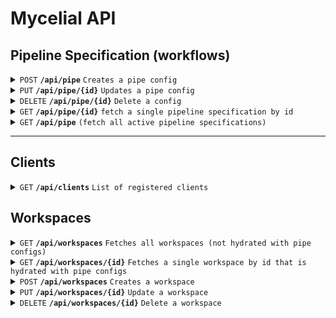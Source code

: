 # Mycelial API

## Pipeline Specification (workflows)

<details>
  <summary><code>POST</code> <code><b>/api/pipe</b></code> <code>Creates a pipe config</code></summary>

### Headers

> | name          | type     | data type | description          |
> | ------------- | -------- | --------- | -------------------- |
> | Authorization | required | string    | Base64 encoded token |

### Parameters

> | name | type     | data type             | description |
> | ---- | -------- | --------------------- | ---------------- |
> | None | required | object/payload (JSON) | N/A              |

#### Payloads

<details>
  <summary>Mycelite Source</summary>

```json
{
  "configs": [
    {
      "workspace_id": 1, // this field is currently optional and will default to 1, but may be required in the future.
      "pipe": [
        {
          "name": "sqlite_physical_replication_source",
          "label": "sqlite_physical_replication_source node",
          "client": "{client name}",
          "type": "sqlite_physical_replication",
          "display_name": "{display name}",
          "journal_path": "{path and filename of source journal"
        },
        {
          "name": "mycelial_server_destination",
          "label": "mycelial_server node",
          "type": "mycelial_server",
          "display_name": "Mycelial Server",
          "endpoint": "http://{host or ip}:7777/ingestion",
          "token": "{security token}",
          "topic": "{unique topic id}"
        }
      ]
    }
  ]
}
```

</details>

<details>
  <summary>Mycelite Destination</summary>

```json
{
  "configs": [
    {
      "workspace_id": 1, // this field is currently optional and will default to 1, but may be required in the future.
      "pipe": [
        {
          "name": "mycelial_server_source",
          "label": "mycelial_server node",
          "type": "mycelial_server",
          "display_name": "Mycelial Server",
          "endpoint": "http://{host or ip}:7777/ingestion",
          "token": "token",
          "topic": "{topic id}"
        },
        {
          "name": "sqlite_physical_replication_destination",
          "label": "sqlite_physical_replication_destination node",
          "client": "dev",
          "type": "sqlite_physical_replication",
          "display_name": "{display name}",
          "journal_path": "{path and filename of destination journal}",
          "database_path": "{path and filename of destination database"
        }
      ]
    }
  ]
}
```

</details>

### Responses

> | http code | content-type               | response                             |
> | --------- | -------------------------- | ------------------------------------ |
> | `200`     | `application/json`         | `Configuration created successfully` |
> | `400`     | `text/plain;charset=UTF-8` |                                      |

### Example cURL

> ```bash
>  curl -X POST 'http://{server}:7777/api/pipe' -H 'Authorization: Basic {base 64 token:}' --data @post.json'
> ```

</details>

<details>
  <summary><code>PUT</code> <code><b>/api/pipe/{id}</b></code> <code>Updates a pipe config</code></summary>

### Headers

> | name          | type     | data type | description          |
> | ------------- | -------- | --------- | -------------------- |
> | Authorization | required | string    | Base64 encoded token |

### Parameters

> | name | type     | data type             | description |
> | ---- | -------- | --------------------- | ----------- |
> | None | required | object/payload (JSON) | N/A         |

#### Payloads

<details>
  <summary>Mycelite Source</summary>

```json
{
  "configs": [
    {
      "workspace_id": 1, // this field is currently optional and will default to 1 if not provided, but may be required in the future.
      "pipe": [
        {
          "name": "sqlite_physical_replication_source",
          "label": "sqlite_physical_replication_source node",
          "client": "{client name}",
          "type": "sqlite_physical_replication",
          "display_name": "{display name}",
          "journal_path": "{path and filename of source journal"
        },
        {
          "name": "mycelial_server_destination",
          "label": "mycelial_server node",
          "type": "mycelial_server",
          "display_name": "Mycelial Server",
          "endpoint": "http://{host or ip}:7777/ingestion",
          "token": "{security token}",
          "topic": "{unique topic id}"
        }
      ]
    }
  ]
}
```

</details>

<details>
  <summary>Mycelite Destination</summary>

```json
{
  "configs": [
    {
      "workspace_id": 1, // this field is currently optional and will default to 1 if not provided, but may be required in the future.
      "pipe": [
        {
          "name": "mycelial_server_source",
          "label": "mycelial_server node",
          "type": "mycelial_server",
          "display_name": "Mycelial Server",
          "endpoint": "http://{host or ip}:7777/ingestion",
          "token": "token",
          "topic": "{topic id}"
        },
        {
          "name": "sqlite_physical_replication_destination",
          "label": "sqlite_physical_replication_destination node",
          "client": "dev",
          "type": "sqlite_physical_replication",
          "display_name": "{display name}",
          "journal_path": "{path and filename of destination journal}",
          "database_path": "{path and filename of destination database"
        }
      ]
    }
  ]
}
```

</details>

### Responses

> | http code | content-type               | response                             |
> | --------- | -------------------------- | ------------------------------------ |
> | `200`     | `application/json`         | `Configuration created successfully` |
> | `400`     | `text/plain;charset=UTF-8` |                                      |

### Example cURL

> ```bash
>  curl -X POST 'http://{server}:7777/api/pipe/1' -H 'Authorization: Basic {base 64 token:}' --data @post.json'
> ```

</details>

<details>
  <summary><code>DELETE</code> <code><b>/api/pipe/{id}</b></config></code> <code>Delete a config</code></summary>

### Parameters

> None

### Responses

> | http code | content-type               | response |
> | --------- | -------------------------- | -------- |
> | `200`     | `text/plain;charset=UTF-8` |          |

##### Example cURL

> ```bash
>  curl 'http://localhost:7777/api/pipe/{id}' -X 'DELETE' -H 'Authorization: Basic {base 64 token:}' \
> ```

</details>

<details>
 <summary><code>GET</code> <code><b>/api/pipe/{id}</b></code> <code>fetch a single pipeline specification by id</code></summary>

##### Parameters

> None

##### Responses

> | http code | content-type       | response              |
> | --------- | ------------------ | --------------------- |
> | `200`     | `application/json` | active configurations |

##### Example cURL

> ```bash
>  curl 'http://{server}:7777/api/pipe/{id}' -H 'Authorization: Basic {base 64 token:}'
> ```

</details>

<details>
 <summary><code>GET</code> <code><b>/api/pipe</b></code> <code>(fetch all active pipeline specifications)</code></summary>

##### Parameters

> None

##### Responses

> | http code | content-type       | response              |
> | --------- | ------------------ | --------------------- |
> | `200`     | `application/json` | active configurations |

##### Example cURL

> ```bash
>  curl 'http://{server}:7777/api/pipe' -H 'Authorization: Basic {base 64 token:}'
> ```

</details>

---

## Clients

<details>
  <summary><code>GET</code> <code><b>/api/clients</b></code> <code>List of registered clients</code></summary>

### Headers

> | name          | type     | data type | description          |
> | ------------- | -------- | --------- | -------------------- |
> | Authorization | required | string    | Base64 encoded token |

### Parameters

> None

### Responses

> | http code | content-type       | response |
> | --------- | ------------------ | -------- |
> | `200`     | `application/json` | JSON     |

<details>
  <summary>Response Example</summary>

> ```js
> {
>     "clients": [
>         {
>             "id": "dev_client",
>             "display_name": "Client 1",
>             "sources": [
>                 {
>                     "type": "sqlite_physical_replication",
>                     "display_name": "Mycelite SRC",
>                     "journal_path": "/Users/knowthen/junk/source.db-mycelial"
>                 }
>             ],
>             "destinations": [
>                 {
>                     "type": "sqlite_physical_replication",
>                     "display_name": "Mycelite DEST",
>                     "journal_path": "/Users/knowthen/junk/dest/destination.db-mycelial",
>                     "database_path": "/Users/knowthen/junk/dest/destination.db"
>                 },
>             ]
>         },
>         {
>             "id": "ui",
>             "display_name": "UI",
>             "sources": [],
>             "destinations": []
>         }
>     ]
> }
> ```

</details>

### Example cURL

> ```bash
>  curl 'http://{server}:7777/api/clients' -H 'Authorization: Basic {base 64 token:}'
> ```

</details>

## Workspaces

<details>
  <summary><code>GET</code> <code><b>/api/workspaces</b></code> <code>Fetches all workspaces (not hydrated with pipe configs)</code></summary>

### Headers

> | name          | type     | data type | description          |
> | ------------- | -------- | --------- | -------------------- |
> | Authorization | required | string    | Base64 encoded token |

### Parameters

> None

### Responses

> | http code | content-type               | response                             |
> | --------- | -------------------------- | ------------------------------------ |
> | `200`     | `application/json`         | `Configuration created successfully` |
> | `400`     | `text/plain;charset=UTF-8` |                                      |

```json
[
  {
    "id": 1,
    "created_at": "2023-10-30T19:46:53.429132Z",
    "pipe_configs": [],
    "name": "Default"
  }
]
```

### Example cURL

> ```bash
>  curl 'http://{server}:7777/api/workspaces' -H 'Authorization: Basic {base 64 token:}'
> ```

</details>

<details>
  <summary><code>GET</code> <code><b>/api/workspaces/{id}</b></code> <code>Fetches a single workspace by id that is hydrated with pipe configs</code></summary>

### Headers

> | name          | type     | data type | description          |
> | ------------- | -------- | --------- | -------------------- |
> | Authorization | required | string    | Base64 encoded token |

### Parameters

> None

### Responses

> | http code | content-type               | response                             |
> | --------- | -------------------------- | ------------------------------------ |
> | `200`     | `application/json`         | `Configuration created successfully` |
> | `400`     | `text/plain;charset=UTF-8` |                                      |

```json
{
  "id": 1,
  "created_at": "2023-10-30T19:55:13.646818Z",
  "pipe_configs": [
    {
      "id": 18,
      "pipe": [
        {
          "client": "dev",
          "display_name": "Excel Source",
          "journal_path": "/tmp/test.xlsx",
          "label": "excel_connector_source node",
          "name": "excel_connector_source",
          "path": "/tmp/test.xlsx",
          "sheets": "Sheet1",
          "type": "excel_connector"
        },
        {
          "client": "dev",
          "display_name": "Hello World Dest",
          "label": "hello_world_destination node",
          "name": "hello_world_destination",
          "type": "hello_world"
        }
      ],
      "workspace_id": 1
    }
  ],
  "name": "Default"
}
```

### Example cURL

> ```bash
>  curl 'http://{server}:7777/api/workspaces/1' -H 'Authorization: Basic {base 64 token:}'
> ```

</details>

<details>
  <summary><code>POST</code> <code><b>/api/workspaces</b></code> <code>Creates a workspace</code></summary>

### Headers

> | name          | type     | data type | description          |
> | ------------- | -------- | --------- | -------------------- |
> | Authorization | required | string    | Base64 encoded token |

### Parameters

> | name | type     | data type             | description |
> | ---- | -------- | --------------------- | ----------- |
> | None | required | object/payload (JSON) | N/A         |

### Responses

> | http code | content-type               | response                             |
> | --------- | -------------------------- | ------------------------------------ |
> | `200`     | `application/json`         | `Configuration created successfully` |
> | `400`     | `text/plain;charset=UTF-8` |                                      |

### Example cURL

> ```bash
>  curl -X POST 'http://{server}:7777/api/workspaces/1' -H 'Authorization: Basic {base 64 token:}' --data-raw $'{"name":"new"}'
> ```

```json
{"id":1,"created_at":"1970-01-01T00:00:00Z","pipe_configs":[],"name":"new"}
```

</details>

<details>
  <summary><code>PUT</code> <code><b>/api/workspaces/{id}</b></code> <code>Update a workspace</code></summary>

### Headers

> | name          | type     | data type | description          |
> | ------------- | -------- | --------- | -------------------- |
> | Authorization | required | string    | Base64 encoded token |

### Parameters

> | name | type     | data type             | description |
> | ---- | -------- | --------------------- | ----------- |
> | None | required | object/payload (JSON) | N/A         |

### Responses

> | http code | content-type               | response                             |
> | --------- | -------------------------- | ------------------------------------ |
> | `200`     | `application/json`         | `Configuration created successfully` |
> | `400`     | `text/plain;charset=UTF-8` |                                      |

### Example cURL

> ```bash
>  curl -X PUT 'http://{server}:7777/api/workspaces/1' -H 'Authorization: Basic {base 64 token:}' --data-raw $'{"name":"rename"}'
> ```

```json
{"id":1,"created_at":"1970-01-01T00:00:00Z","pipe_configs":[],"name":"rename"}
```

</details>

<details>
  <summary><code>DELETE</code> <code><b>/api/workspaces/{id}</b></code> <code>Delete a workspace</code></summary>

### Headers

> | name          | type     | data type | description          |
> | ------------- | -------- | --------- | -------------------- |
> | Authorization | required | string    | Base64 encoded token |

### Parameters

> None

### Responses

> | http code | content-type               | response                             |
> | --------- | -------------------------- | ------------------------------------ |
> | `200`     | `application/json`         | `Configuration created successfully` |
> | `400`     | `text/plain;charset=UTF-8` |                                      |

### Example cURL
> ```bash
>  curl -X DELETE 'http://{server}:7777/api/workspaces/1' -H 'Authorization: Basic {base 64 token:}''
> ```

